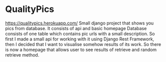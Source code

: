 # QualityPics
https://qualitypics.herokuapp.com/
Small django project that shows you pics from database. It consists of api and basic homepage 
Database consists of one table which contains pic urls with a small description.
So first I made a small api for working with it using Django Rest Framework,
then I decided that I want to visualise somehow results of its work. So there is now a homepage that allows user to see results of retrieve 
and random retrieve method.
